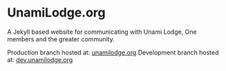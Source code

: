 # UnamiLodge.org
A Jekyll based website for communicating with Unami Lodge, One members and the greater community.

Production branch hosted at: [unamilodge.org](https://unamilodge.org)
Development branch hosted at: [dev.unamilodge.org](https://dev.unamilodge.org)
